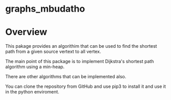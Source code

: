 # graphs_mbudatho
# Overview

This pakage provides an algorithim that can be used to find the shortest path from a given source vertext to all vertex.

The main point of this package is to implement  Dijkstra's shortest path algorithm using a min-heap.

There are other algorithms that can be implemented also.

You can clone the repository from GitHub and use pip3 to install it and use it in the python enviroment.

